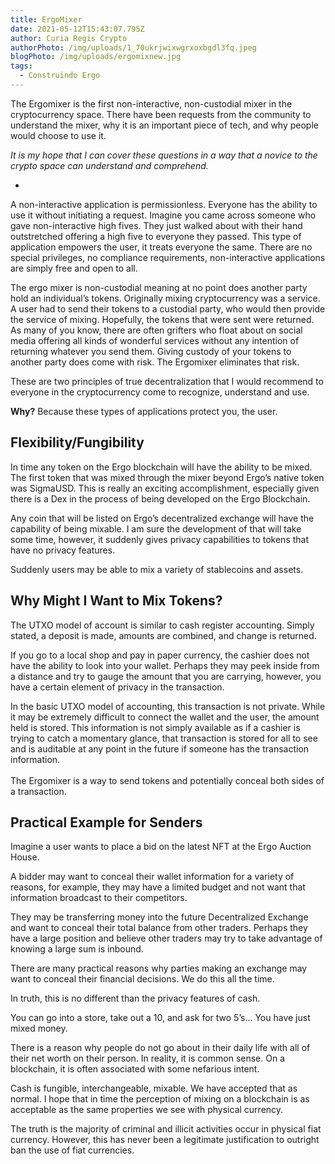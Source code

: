 ```yaml
---
title: ErgoMixer
date: 2021-05-12T15:43:07.795Z
author: Curia Regis Crypto
authorPhoto: /img/uploads/1_70ukrjwixwgrxoxbgdl3fq.jpeg
blogPhoto: /img/uploads/ergomixnew.jpg
tags:
  - Construindo Ergo
---
```

<!--StartFragment-->

The Ergomixer is the first non-interactive, non-custodial mixer in the cryptocurrency space. There have been requests from the community to understand the mixer, why it is an important piece of tech, and why people would choose to use it. 

*It is my hope that I can cover these questions in a way that a novice to the crypto space can understand and comprehend.* 

*

A non-interactive application is permissionless. Everyone has the ability to use it without initiating a request. Imagine you came across someone who gave non-interactive high fives. They just walked about with their hand outstretched offering a high five to everyone they passed. This type of application empowers the user, it treats everyone the same. There are no special privileges, no compliance requirements, non-interactive applications are simply free and open to all. 

The ergo mixer is non-custodial meaning at no point does another party hold an individual’s tokens. Originally mixing cryptocurrency was a service. A user had to send their tokens to a custodial party, who would then provide the service of mixing. Hopefully, the tokens that were sent were returned. As many of you know, there are often grifters who float about on social media offering all kinds of wonderful services without any intention of returning whatever you send them. Giving custody of your tokens to another party does come with risk. The Ergomixer eliminates that risk. 

These are two principles of true decentralization that I would recommend to everyone in the cryptocurrency come to recognize, understand and use. 

**Why?** Because these types of applications protect you, the user. 

## Flexibility/Fungibility

In time any token on the Ergo blockchain will have the ability to be mixed. The first token that was mixed through the mixer beyond Ergo’s native token was SigmaUSD. This is really an exciting accomplishment, especially given there is a Dex in the process of being developed on the Ergo Blockchain. 

Any coin that will be listed on Ergo’s decentralized exchange will have the capability of being mixable. I am sure the development of that will take some time, however, it suddenly gives privacy capabilities to tokens that have no privacy features. 

Suddenly users may be able to mix a variety of stablecoins and assets.

## Why Might I Want to Mix Tokens?

The UTXO model of account is similar to cash register accounting. Simply stated, a deposit is made, amounts are combined, and change is returned. 

If you go to a local shop and pay in paper currency, the cashier does not have the ability to look into your wallet. Perhaps they may peek inside from a distance and try to gauge the amount that you are carrying, however, you have a certain element of privacy in the transaction. 

In the basic UTXO model of accounting, this transaction is not private. While it may be extremely difficult to connect the wallet and the user, the amount held is stored. This information is not simply available as if a cashier is trying to catch a momentary glance, that transaction is stored for all to see and is auditable at any point in the future if someone has the transaction information.\
\
The Ergomixer is a way to send tokens and potentially conceal both sides of a transaction. 

## Practical Example for Senders

Imagine a user wants to place a bid on the latest NFT at the Ergo Auction House. 

A bidder may want to conceal their wallet information for a variety of reasons, for example, they may have a limited budget and not want that information broadcast to their competitors. 

They may be transferring money into the future Decentralized Exchange and want to conceal their total balance from other traders. Perhaps they have a large position and believe other traders may try to take advantage of knowing a large sum is inbound. 

There are many practical reasons why parties making an exchange may want to conceal their financial decisions. We do this all the time. 

In truth, this is no different than the privacy features of cash. 

You can go into a store, take out a 10, and ask for two 5’s... You have just mixed money. 

There is a reason why people do not go about in their daily life with all of their net worth on their person. In reality, it is common sense. On a blockchain, it is often associated with some nefarious intent.

Cash is fungible, interchangeable, mixable. We have accepted that as normal. I hope that in time the perception of mixing on a blockchain is as acceptable as the same properties we see with physical currency. 

The truth is the majority of criminal and illicit activities occur in physical fiat currency. However, this has never been a legitimate justification to outright ban the use of fiat currencies. 

<!--EndFragment-->